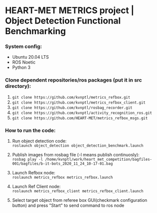 # HEART-MET METRICS project | Object Detection Functional Benchmarking

### System config:
- Ubuntu 20.04 LTS
- ROS Noetic
- Python 3

### Clone dependent repositories/ros packages (put it in src directory):

1. `git clone https://github.com/kvnptl/metrics_refbox.git`
2. `git clone https://github.com/kvnptl/metrics_refbox_client.git`
3. `git clone https://github.com/kvnptl/rosbag_recorder.git`
4. `git clone https://github.com/kvnptl/activity_recognition_ros.git`
5. `git clone https://github.com/HEART-MET/metrics_refbox_msgs.git`

### How to run the code:

1. Run object detection code:  
`roslaunch object_detection object_detection_benchmark.launch`

2. Publish images from rosbag file (-l means publish continuosly):  
`rosbag play -l /home/kvnptl/work/heart_met_competition/bagfiles-001/bagfiles/b-it-bots_2020_11_24_10-17-01.bag`

3. Launch Refbox node:  
`roslaunch metrics_refbox metrics_refbox.launch`

4. Launch Ref Client node:  
`roslaunch metrics_refbox_client metrics_refbox_client.launch`

5. Select target object from referee box GUI(checkmark configuration button) and press "Start" to send command to ros node
